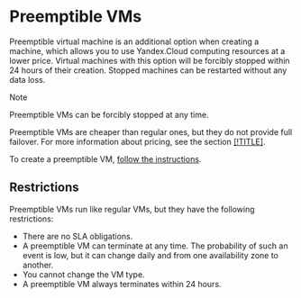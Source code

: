 # Preemptible VMs

Preemptible virtual machine is an additional option when creating a machine, which allows you to use Yandex.Cloud computing resources at a lower price. Virtual machines with this option will be forcibly stopped within 24 hours of their creation. Stopped machines can be restarted without any data loss.

> [!NOTE]
>
> Preemptible VMs can be forcibly stopped at any time.

Preemptible VMs are cheaper than regular ones, but they do not provide full failover. For more information about pricing, see the section [[!TITLE]](../pricing.md#prices-preemptible-instance-resources).

To create a preemptible VM, [follow the instructions](../operations/vm-create/create-preemptible-vm.md).

## Restrictions

Preemptible VMs run like regular VMs, but they have the following restrictions:

- There are no SLA obligations.
- A preemptible VM can terminate at any time. The probability of such an event is low, but it can change daily and from one availability zone to another.
- You cannot change the VM type.
- A preemptible VM always terminates within 24 hours.
